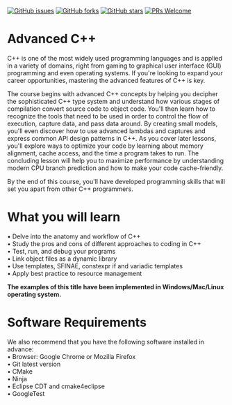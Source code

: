 [![GitHub issues](https://img.shields.io/github/issues/TrainingByPackt/Advanced-CPlusPlus.svg)](https://github.com/TrainingByPackt/Advanced-CPlusPlus/issues)
[![GitHub forks](https://img.shields.io/github/forks/TrainingByPackt/Advanced-CPlusPlus.svg)](https://github.com/TrainingByPackt/Advanced-CPlusPlus/network)
[![GitHub stars](https://img.shields.io/github/stars/TrainingByPackt/Advanced-CPlusPlus.svg)](https://github.com/TrainingByPackt/Advanced-CPlusPlus/stargazers)
[![PRs Welcome](https://img.shields.io/badge/PRs-welcome-brightgreen.svg)](https://github.com/TrainingByPackt/Advanced-CPlusPlus/pulls)

# Advanced C++

C++ is one of the most widely used programming languages and is applied in a variety of domains, right from gaming to graphical user interface (GUI) programming and even operating systems. If you're looking to expand your career opportunities, mastering the advanced features of C++ is key.

The course begins with advanced C++ concepts by helping you decipher the sophisticated C++ type system and understand how various stages of compilation convert source code to object code. You'll then learn how to recognize the tools that need to be used in order to control the flow of execution, capture data, and pass data around. By creating small models, you'll even discover how to use advanced lambdas and captures and express common API design patterns in C++. As you cover later lessons, you'll explore ways to optimize your code by learning about memory alignment, cache access, and the time a program takes to run. The concluding lesson will help you to maximize performance by understanding modern CPU branch prediction and how to make your code cache-friendly.

By the end of this course, you'll have developed programming skills that will set you apart from other C++ programmers.

# What you will learn

•	Delve into the anatomy and workflow of C++<br>
•	Study the pros and cons of different approaches to coding in C++<br>
•	Test, run, and debug your programs<br>
•	Link object files as a dynamic library<br>
•	Use templates, SFINAE, constexpr if and variadic templates<br>
•	Apply best practice to resource management

<b> The examples of this title have been implemented in Windows/Mac/Linux operating system.</b>

# Software Requirements

We also recommend that you have the following software installed in advance:<br> 
•	Browser: Google Chrome or Mozilla Firefox<br>
•	Git latest version <br>
•	CMake <br>
•	Ninja <br>
•	Eclipse CDT and cmake4eclipse <br>
•	GoogleTest

